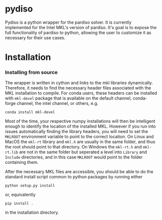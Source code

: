 # pydiso

Pydiso is a python wrapper for the pardiso solver. It is currently implemented for the
Intel MKL's version of pardiso. It's goal is to expose the full functionality of pardiso
to python, allowing the user to customize it as necessary for their use cases.

# Installation


### Installing from source

The wrapper is written in cython and links to the mkl libraries dynamically. Therefore,
it needs to find the necessary header files associated with the MKL installation to compile.
For conda users, these headers can be installed with `mkl-devel` package that is available
on the default channel, conda-forge channel, the intel channel, or others, e.g.

`conda install mkl-devel`

Most of the time, your respective numpy installations will then be intelligent enough to
identify the location of the installed MKL. However if you run into issues automatically
finding the library headers, you will need to set the `MKLROOT` environment variable to
point to the correct location. On Linux and MacOS the `mkl-rt` library and `mkl.h` are
usually in the same folder, and thus the root should point to that directory. On Windows
the `mkl-rt.h` and `mkl-rt.lib` are not in the same folder but seperated a level into
`Library` and `Include` directories, and in this case `MKLROOT` would point to the folder
containing them.

After the necessary MKL files are accessible, you should be able to do the standard install
script common to python packages by running either

`python setup.py install`

or, equivalently

`pip install .`

in the installation directory.
